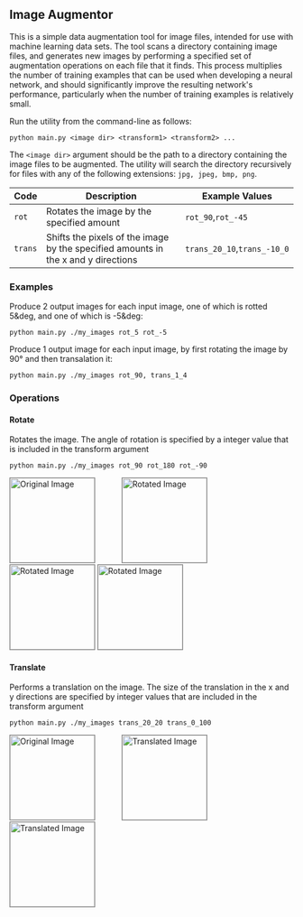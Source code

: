 ## Image Augmentor

This is a simple data augmentation tool for image files, intended for use with machine learning data sets.
The tool scans a directory containing image files, and generates new images by performing a specified set of
augmentation operations on each file that it finds. This process multiplies the number of training examples that can
be used when developing a neural network, and should significantly improve the resulting network's performance,
particularly when the number of training examples is relatively small.

Run the utility from the command-line as follows:

    python main.py <image dir> <transform1> <transform2> ...

The `<image dir>` argument should be the path to a directory containing the image files to be augmented.
The utility will search the directory recursively for files with any of the following extensions:
`jpg, jpeg, bmp, png`.

|Code|Description|Example Values|
|---|---|------|
|`rot`|Rotates the image by the specified amount|`rot_90`,`rot_-45`|
|`trans`|Shifts the pixels of the image by the specified amounts in the x and y directions|`trans_20_10`,`trans_-10_0`|


### Examples
Produce 2 output images for each input image, one of which is rotted 5&deg, and one of which is -5&deg:

    python main.py ./my_images rot_5 rot_-5

Produce 1 output image for each input image, by first rotating the image by 90&deg; and then transalation it:

    python main.py ./my_images rot_90, trans_1_4

### Operations

#### Rotate
Rotates the image. The angle of rotation is specified by a integer value that is included in the transform argument

    python main.py ./my_images rot_90 rot_180 rot_-90

<img style="border: 1px solid grey" src="http://codebox.net/graphics/image_augmentor/macaw.png" alt="Original Image" width="150" height="150"/>
&nbsp;&nbsp;&nbsp;&nbsp;&nbsp;&nbsp;&nbsp;&nbsp;&nbsp;&nbsp;
<img style="border: 1px solid grey" src="http://codebox.net/graphics/image_augmentor/macaw__rot90.png" alt="Rotated Image" width="150" height="150"/>
<img style="border: 1px solid grey" src="http://codebox.net/graphics/image_augmentor/macaw__rot180.png" alt="Rotated Image" width="150" height="150"/>
<img style="border: 1px solid grey" src="http://codebox.net/graphics/image_augmentor/macaw__rot-90.png" alt="Rotated Image" width="150" height="150"/>

#### Translate
Performs a translation on the image. The size of the translation in the x and y directions are specified by integer values that
are included in the transform argument

    python main.py ./my_images trans_20_20 trans_0_100

<img style="border: 1px solid grey" src="http://codebox.net/graphics/image_augmentor/macaw.png" alt="Original Image" width="150" height="150"/>
&nbsp;&nbsp;&nbsp;&nbsp;&nbsp;&nbsp;&nbsp;&nbsp;&nbsp;&nbsp;
<img style="border: 1px solid grey" src="http://codebox.net/graphics/image_augmentor/macaw__trans20_20.png" alt="Translated Image" width="150" height="150"/>
<img style="border: 1px solid grey" src="http://codebox.net/graphics/image_augmentor/macaw__trans0_100.png" alt="Translated Image" width="150" height="150"/>

